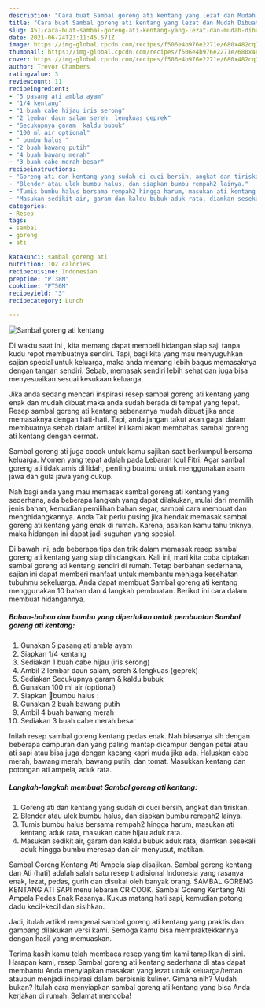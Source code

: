 ```yaml
---
description: "Cara buat Sambal goreng ati kentang yang lezat dan Mudah Dibuat"
title: "Cara buat Sambal goreng ati kentang yang lezat dan Mudah Dibuat"
slug: 451-cara-buat-sambal-goreng-ati-kentang-yang-lezat-dan-mudah-dibuat
date: 2021-06-24T23:11:45.571Z
image: https://img-global.cpcdn.com/recipes/f506e4b976e2271e/680x482cq70/sambal-goreng-ati-kentang-foto-resep-utama.jpg
thumbnail: https://img-global.cpcdn.com/recipes/f506e4b976e2271e/680x482cq70/sambal-goreng-ati-kentang-foto-resep-utama.jpg
cover: https://img-global.cpcdn.com/recipes/f506e4b976e2271e/680x482cq70/sambal-goreng-ati-kentang-foto-resep-utama.jpg
author: Trevor Chambers
ratingvalue: 3
reviewcount: 11
recipeingredient:
- "5 pasang ati ambla ayam"
- "1/4 kentang"
- "1 buah cabe hijau iris serong"
- "2 lembar daun salam sereh  lengkuas geprek"
- "Secukupnya garam  kaldu bubuk"
- "100 ml air optional"
- " bumbu halus "
- "2 buah bawang putih"
- "4 buah bawang merah"
- "3 buah cabe merah besar"
recipeinstructions:
- "Goreng ati dan kentang yang sudah di cuci bersih, angkat dan tiriskan."
- "Blender atau ulek bumbu halus, dan siapkan bumbu rempah2 lainya."
- "Tumis bumbu halus bersama rempah2 hingga harum, masukan ati kentang aduk rata, masukan cabe hijau aduk rata."
- "Masukan sedikit air, garam dan kaldu bubuk aduk rata, diamkan sesekali aduk hingga bumbu meresap dan air menyusut, matikan."
categories:
- Resep
tags:
- sambal
- goreng
- ati

katakunci: sambal goreng ati 
nutrition: 102 calories
recipecuisine: Indonesian
preptime: "PT38M"
cooktime: "PT56M"
recipeyield: "3"
recipecategory: Lunch

---
```



![Sambal goreng ati kentang](https://img-global.cpcdn.com/recipes/f506e4b976e2271e/680x482cq70/sambal-goreng-ati-kentang-foto-resep-utama.jpg)

Di waktu  saat ini , kita memang dapat membeli hidangan siap saji tanpa kudu repot membuatnya sendiri. Tapi, bagi kita yang mau menyuguhkan sajian special untuk keluarga, maka anda memang lebih bagus memasaknya dengan tangan sendiri. Sebab, memasak sendiri lebih sehat dan juga bisa menyesuaikan sesuai kesukaan keluarga.

Jika anda sedang mencari inspirasi resep sambal goreng ati kentang yang enak dan mudah dibuat,maka anda sudah berada di tempat yang tepat. Resep sambal goreng ati kentang  sebenarnya mudah dibuat jika anda memasaknya dengan hati-hati. Tapi, anda jangan takut akan gagal dalam membuatnya 
sebab dalam artikel ini kami akan membahas sambal goreng ati kentang dengan cermat.  

Sambal goreng ati juga cocok untuk kamu sajikan saat berkumpul bersama keluarga. Momen yang tepat adalah pada Lebaran Idul Fitri. Agar sambal goreng ati tidak amis di lidah, penting buatmu untuk menggunakan asam jawa dan gula jawa yang cukup.

Nah bagi anda yang mau memasak sambal goreng ati kentang yang sederhana, ada beberapa langkah yang dapat dilakukan, mulai dari memilih jenis bahan, kemudian pemilihan bahan segar, sampai cara membuat dan menghidangkannya. Anda Tak perlu pusing jika hendak memasak sambal goreng ati kentang yang enak di rumah. Karena, asalkan kamu  tahu triknya, maka hidangan ini dapat jadi suguhan yang spesial.

Di bawah ini, ada beberapa tips dan trik dalam memasak resep sambal goreng ati kentang yang siap dihidangkan. Kali ini, mari kita coba ciptakan sambal goreng ati kentang sendiri di rumah. Tetap berbahan sederhana, sajian ini dapat memberi manfaat untuk membantu menjaga kesehatan tubuhmu sekeluarga. Anda dapat membuat Sambal goreng ati kentang menggunakan 10 bahan dan 4 langkah pembuatan. Berikut ini cara dalam membuat hidangannya.

<!--inarticleads1-->

##### Bahan-bahan dan bumbu yang diperlukan untuk pembuatan Sambal goreng ati kentang:

1. Gunakan 5 pasang ati ambla ayam
1. Siapkan 1/4 kentang
1. Sediakan 1 buah cabe hijau (iris serong)
1. Ambil 2 lembar daun salam, sereh &amp; lengkuas (geprek)
1. Sediakan Secukupnya garam &amp; kaldu bubuk
1. Gunakan 100 ml air (optional)
1. Siapkan  📍bumbu halus :
1. Gunakan 2 buah bawang putih
1. Ambil 4 buah bawang merah
1. Sediakan 3 buah cabe merah besar


Inilah resep sambal goreng kentang pedas enak. Nah biasanya sih dengan beberapa campuran dan yang paling mantap dicampur dengan petai atau ati sapi atau bisa juga dengan kacang kapri muda jika ada. Haluskan cabe merah, bawang merah, bawang putih, dan tomat. Masukkan kentang dan potongan ati ampela, aduk rata. 

<!--inarticleads2-->

##### Langkah-langkah membuat Sambal goreng ati kentang:

1. Goreng ati dan kentang yang sudah di cuci bersih, angkat dan tiriskan.
1. Blender atau ulek bumbu halus, dan siapkan bumbu rempah2 lainya.
1. Tumis bumbu halus bersama rempah2 hingga harum, masukan ati kentang aduk rata, masukan cabe hijau aduk rata.
1. Masukan sedikit air, garam dan kaldu bubuk aduk rata, diamkan sesekali aduk hingga bumbu meresap dan air menyusut, matikan.


Sambal Goreng Kentang Ati Ampela siap disajikan. Sambal goreng kentang dan Ati (hati) adalah salah satu resep tradisional Indonesia yang rasanya enak, lezat, pedas, gurih dan disukai oleh banyak orang. SAMBAL GORENG KENTANG ATI SAPI menu lebaran CR COOK. Sambal Goreng Kentang Ati Ampela Pedes Enak Rasanya. Kukus matang hati sapi, kemudian potong dadu kecil-kecil dan sisihkan. 

Jadi, itulah artikel mengenai  sambal goreng ati kentang  yang praktis dan gampang dilakukan versi kami. Semoga kamu bisa mempraktekkannya dengan hasil yang memuaskan. 

Terima kasih kamu telah membaca resep yang tim kami tampilkan di sini. Harapan kami, resep  Sambal goreng ati kentang sederhana di atas dapat membantu Anda menyiapkan masakan yang lezat untuk keluarga/teman ataupun menjadi inspirasi dalam berbisnis kuliner. Gimana nih? Mudah bukan? Itulah cara menyiapkan sambal goreng ati kentang yang bisa Anda kerjakan di rumah. Selamat mencoba!

